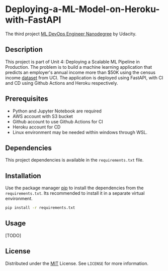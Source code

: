 # Deploying-a-ML-Model-on-Heroku-with-FastAPI
The third project [ML DevOps Engineer Nanodegree](https://www.udacity.com/course/machine-learning-dev-ops-engineer-nanodegree--nd0821) by Udacity.

## Description
This project is part of Unit 4: Deploying a Scalable ML Pipeline in Production. The problem is to build a machine learning application that predicts an employer's annual income more than $50K using the census income [dataset](https://archive.ics.uci.edu/ml/datasets/census+income) from UCI. The application is deployed using FastAPI, with CI and CD using Github Actions and Heroku respectively.

## Prerequisites
- Python and Jupyter Notebook are required
- AWS account with S3 bucket 
- Github account to use Github Actions for CI
- Heroku account for CD
- Linux environment may be needed within windows through WSL.

## Dependencies
This project dependencies is available in the ```requirements.txt``` file.

## Installation
Use the package manager [pip](https://pip.pypa.io/en/stable/) to install the dependencies from the ```requirements.txt```. Its recommended to install it in a separate virtual environment.

```bash
pip install -r requirements.txt
```

## Usage
[TODO]

## License
Distributed under the [MIT](https://choosealicense.com/licenses/mit/) License. See ```LICENSE``` for more information.
